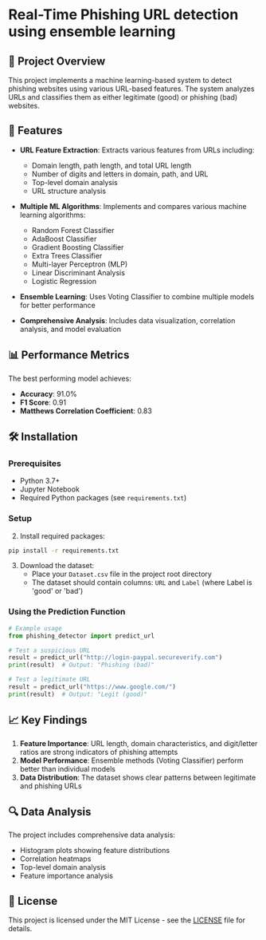 # Real-Time Phishing URL detection using ensemble learning

## 🎯 Project Overview

This project implements a machine learning-based system to detect phishing websites using various URL-based features. The system analyzes URLs and classifies them as either legitimate (good) or phishing (bad) websites.

## 🚀 Features

- **URL Feature Extraction**: Extracts various features from URLs including:
  - Domain length, path length, and total URL length
  - Number of digits and letters in domain, path, and URL
  - Top-level domain analysis
  - URL structure analysis

- **Multiple ML Algorithms**: Implements and compares various machine learning algorithms:
  - Random Forest Classifier
  - AdaBoost Classifier
  - Gradient Boosting Classifier
  - Extra Trees Classifier
  - Multi-layer Perceptron (MLP)
  - Linear Discriminant Analysis
  - Logistic Regression

- **Ensemble Learning**: Uses Voting Classifier to combine multiple models for better performance
- **Comprehensive Analysis**: Includes data visualization, correlation analysis, and model evaluation

## 📊 Performance Metrics

The best performing model achieves:
- **Accuracy**: 91.0%
- **F1 Score**: 0.91
- **Matthews Correlation Coefficient**: 0.83

## 🛠️ Installation

### Prerequisites

- Python 3.7+
- Jupyter Notebook
- Required Python packages (see `requirements.txt`)

### Setup

2. Install required packages:
```bash
pip install -r requirements.txt
```

3. Download the dataset:
   - Place your `Dataset.csv` file in the project root directory
   - The dataset should contain columns: `URL` and `Label` (where Label is 'good' or 'bad')


### Using the Prediction Function

```python
# Example usage
from phishing_detector import predict_url

# Test a suspicious URL
result = predict_url("http://login-paypal.secureverify.com")
print(result)  # Output: "Phishing (bad)"

# Test a legitimate URL
result = predict_url("https://www.google.com/")
print(result)  # Output: "Legit (good)"
```

## 📈 Key Findings

1. **Feature Importance**: URL length, domain characteristics, and digit/letter ratios are strong indicators of phishing attempts
2. **Model Performance**: Ensemble methods (Voting Classifier) perform better than individual models
3. **Data Distribution**: The dataset shows clear patterns between legitimate and phishing URLs

## 🔍 Data Analysis

The project includes comprehensive data analysis:
- Histogram plots showing feature distributions
- Correlation heatmaps
- Top-level domain analysis
- Feature importance analysis



## 📝 License

This project is licensed under the MIT License - see the [LICENSE](LICENSE) file for details.



